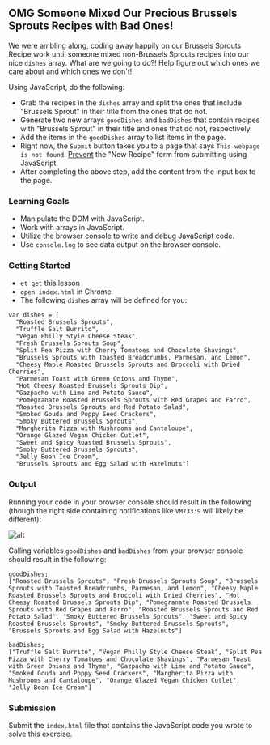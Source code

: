 ## OMG Someone Mixed Our Precious Brussels Sprouts Recipes with Bad Ones!

We were ambling along, coding away happily on our Brussels Sprouts Recipe work until someone mixed non-Brussels Sprouts recipes into our nice `dishes` array. What are we going to do?! Help figure out which ones we care about and which ones we don't!

Using JavaScript, do the following:

* Grab the recipes in the `dishes` array and split the ones that include "Brussels Sprout" in their title from the ones that do not.
* Generate two new arrays `goodDishes` and `badDishes` that contain recipes with "Brussels Sprout" in their title and ones that do not, respectively.
* Add the items in the `goodDishes` array to list items in the page.
* Right now, the `Submit` button takes you to a page that says `This webpage is not found`. [Prevent](https://developer.mozilla.org/en-US/docs/Web/API/Event/preventDefault) the "New Recipe" form from submitting using JavaScript.
* After completing the above step, add the content from the input box to the page.

### Learning Goals
* Manipulate the DOM with JavaScript.
* Work with arrays in JavaScript.
* Utilize the browser console to write and debug JavaScript code.
* Use `console.log` to see data output on the browser console.

### Getting Started

* `et get` this lesson
* `open index.html` in Chrome
* The following `dishes` array will be defined for you:

```
var dishes = [
  "Roasted Brussels Sprouts",
  "Truffle Salt Burrito",
  "Vegan Philly Style Cheese Steak",
  "Fresh Brussels Sprouts Soup",
  "Split Pea Pizza with Cherry Tomatoes and Chocolate Shavings",
  "Brussels Sprouts with Toasted Breadcrumbs, Parmesan, and Lemon",
  "Cheesy Maple Roasted Brussels Sprouts and Broccoli with Dried Cherries",
  "Parmesan Toast with Green Onions and Thyme",
  "Hot Cheesy Roasted Brussels Sprouts Dip",
  "Gazpacho with Lime and Potato Sauce",
  "Pomegranate Roasted Brussels Sprouts with Red Grapes and Farro",
  "Roasted Brussels Sprouts and Red Potato Salad",
  "Smoked Gouda and Poppy Seed Crackers",
  "Smoky Buttered Brussels Sprouts",
  "Margherita Pizza with Mushrooms and Cantaloupe",
  "Orange Glazed Vegan Chicken Cutlet",
  "Sweet and Spicy Roasted Brussels Sprouts",
  "Smoky Buttered Brussels Sprouts",
  "Jelly Bean Ice Cream",
  "Brussels Sprouts and Egg Salad with Hazelnuts"]
```

### Output

Running your code in your browser console should result in the following (though the right side containing notifications like `VM733:9` will likely be different):

![alt](http://i.imgur.com/hP4JSDV.png)

Calling variables `goodDishes` and `badDishes` from your browser console should result in the following:

```
goodDishes;
["Roasted Brussels Sprouts", "Fresh Brussels Sprouts Soup", "Brussels Sprouts with Toasted Breadcrumbs, Parmesan, and Lemon", "Cheesy Maple Roasted Brussels Sprouts and Broccoli with Dried Cherries", "Hot Cheesy Roasted Brussels Sprouts Dip", "Pomegranate Roasted Brussels Sprouts with Red Grapes and Farro", "Roasted Brussels Sprouts and Red Potato Salad", "Smoky Buttered Brussels Sprouts", "Sweet and Spicy Roasted Brussels Sprouts", "Smoky Buttered Brussels Sprouts", "Brussels Sprouts and Egg Salad with Hazelnuts"]
```

```
badDishes;
["Truffle Salt Burrito", "Vegan Philly Style Cheese Steak", "Split Pea Pizza with Cherry Tomatoes and Chocolate Shavings", "Parmesan Toast with Green Onions and Thyme", "Gazpacho with Lime and Potato Sauce", "Smoked Gouda and Poppy Seed Crackers", "Margherita Pizza with Mushrooms and Cantaloupe", "Orange Glazed Vegan Chicken Cutlet", "Jelly Bean Ice Cream"]
```

### Submission
Submit the `index.html` file that contains the JavaScript code you wrote to solve this exercise.
